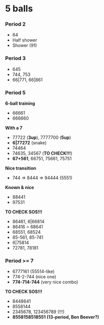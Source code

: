# 5 balls

### Period 2

- 64
- Half shower
- Shower (91)

### Period 3

- 645
- 744, 753
- 66|771, 66|861

### Period 5

**6-ball training**  
- 66661
- 666660

**With a 7**  
- 77722 (**3up**), 7777700 (**5up**)
- **6|77272** (snake)
- 74464
- 74635, 34567 (**TO CHECK!!!**)
- **67+561**, 66751, 75661, 75751

**Nice transition**  
- 744 => 8444 => 94444 (5551)

**Known & nice**  
- 88441
- 97531

**TO CHECK SOS!!!**  
- 86461, 6|66814
- 86416 ~ 68641
- 68551, 68524
- 85-561, 85-741
- 6|75814
- 72781, 78181

### Period >= 7
                                                                                
- 6777161 (55514-like)                           
- 774-2-744 (nice one)                                                          
- **774-714-744** (very nice combo)                                                 

**TO CHECK SOS!!!**  
- 8448641
- 8558144
- 2345678, 123456789 (!!!)
- **8558158518551 (13-period, Ben Beever?)**

